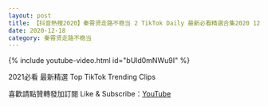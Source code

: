 ```yaml
---
layout: post
title: 【抖音熱搜2020】秦霄贤走路不稳当 2 TikTok Daily 最新必看精選合集2020 12 18
date: 2020-12-18
category: 秦霄贤走路不稳当
---
```


{% include youtube-video.html id="bUld0mNWu9I" %}

2021必看 最新精選 Top TikTok Trending Clips

喜歡請點贊轉發加訂閱 Like & Subscribe：[YouTube](https://www.youtube.com/channel/UCAoR7VcanIPd04uEq_GIylA/videos)

